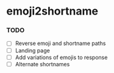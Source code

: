 # emoji2shortname

### TODO
- [ ] Reverse emoji and shortname paths
- [ ] Landing page
- [ ] Add variations of emojis to response
- [ ] Alternate shortnames
